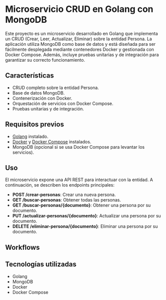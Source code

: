 # Microservicio CRUD en Golang con MongoDB

Este proyecto es un microservicio desarrollado en Golang que implementa un CRUD (Crear, Leer, Actualizar, Eliminar) sobre la entidad Persona. La aplicación utiliza MongoDB como base de datos y está diseñada para ser fácilmente desplegada mediante contenedores Docker y gestionada con Docker Compose. Además, incluye pruebas unitarias y de integración para garantizar su correcto funcionamiento.

## Características

- CRUD completo sobre la entidad Persona.
- Base de datos MongoDB.
- Contenerización con Docker.
- Orquestación de servicios con Docker Compose.
- Pruebas unitarias y de integración.

## Requisitos previos

- [Golang](https://golang.org/) instalado.
- [Docker](https://www.docker.com/) y [Docker Compose](https://docs.docker.com/compose/) instalados.
- MongoDB (opcional si se usa Docker Compose para levantar los servicios).

## Uso

El microservicio expone una API REST para interactuar con la entidad. A continuación, se describen los endpoints principales:

- **POST /crear-personas**: Crear una nueva persona.
- **GET /buscar-personas**: Obtener todas las personas.
- **GET /buscar-personas/{documento}**: Obtener una persona por su documento.
- **PUT /actualizar-personas/{documento}**: Actualizar una persona por su documento.
- **DELETE /eliminar-persona/{documento}**: Eliminar una persona por su documento.

## Workflows

## Tecnologías utilizadas

- Golang
- MongoDB
- Docker
- Docker Compose

